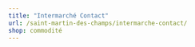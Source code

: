 ```yaml
---
title: "Intermarché Contact"
url: /saint-martin-des-champs/intermarche-contact/
shop: commodité
---
```

